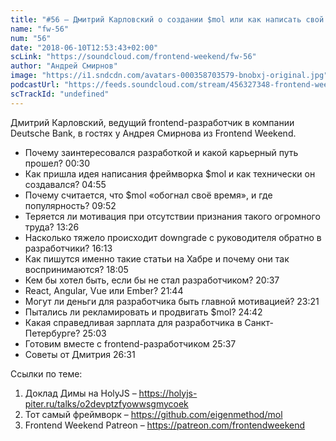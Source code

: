 ```yaml
---
title: "#56 – Дмитрий Карловский о создании $mol или как написать свой нишевый фреймворк"
name: "fw-56"
num: "56"
date: "2018-06-10T12:53:43+02:00"
scLink: "https://soundcloud.com/frontend-weekend/fw-56"
author: "Андрей Смирнов"
image: "https://i1.sndcdn.com/avatars-000358703579-bnobxj-original.jpg"
podcastUrl: "https://feeds.soundcloud.com/stream/456327348-frontend-weekend-fw-56.m4a"
scTrackId: "undefined"
---
```

Дмитрий Карловский, ведущий frontend-разработчик в компании Deutsche Bank, в гостях у Андрея Смирнова из Frontend Weekend. 

- Почему заинтересовался разработкой и какой карьерный путь прошел? <timecode sec="30">00:30</timecode>
- Как пришла идея написания фреймворка $mol и как технически он создавался? <timecode sec="295">04:55</timecode>
- Почему считается, что $mol «обогнал своё время», и где популярность? <timecode sec="592">09:52</timecode>
- Теряется ли мотивация при отсутствии признания такого огромного труда? <timecode sec="806">13:26</timecode>
- Насколько тяжело происходит downgrade с руководителя обратно в разработчики? <timecode sec="973">16:13</timecode>
- Как пишутся именно такие статьи на Хабре и почему они так воспринимаются? <timecode sec="1085">18:05</timecode>
- Кем бы хотел быть, если бы не стал разработчиком? <timecode sec="1237">20:37</timecode>
- React, Angular, Vue или Ember? <timecode sec="1304">21:44</timecode>
- Могут ли деньги для разработчика быть главной мотивацией? <timecode sec="1401">23:21</timecode>
- Пытались ли рекламировать и продвигать $mol? <timecode sec="1482">24:42</timecode>
- Какая справедливая зарплата для разработчика в Санкт-Петербурге? <timecode sec="1503">25:03</timecode>
- Готовим вместе с frontend-разработчиком <timecode sec="1537">25:37</timecode>
- Советы от Дмитрия <timecode sec="1591">26:31</timecode>

Ссылки по теме:
1) Доклад Димы на HolyJS – https://holyjs-piter.ru/talks/o2devptzfyowwsgmycoek
2) Тот самый фреймворк – https://github.com/eigenmethod/mol
3) Frontend Weekend Patreon – https://patreon.com/frontendweekend